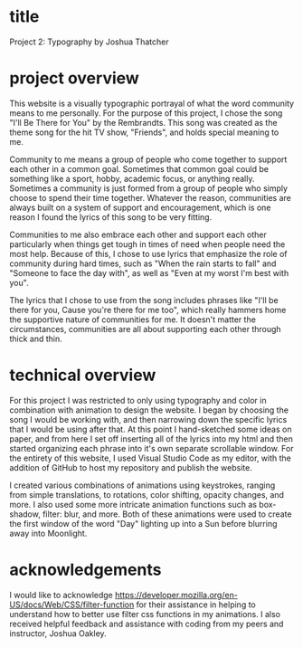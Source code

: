 # title
Project 2: Typography by Joshua Thatcher

# project overview
This website is a visually typographic portrayal of what the word community means to me personally. For the purpose of this project, I chose the song "I'll Be There for You" by the Rembrandts. This song was created as the theme song for the hit TV show, "Friends", and holds special meaning to me. 

Community to me means a group of people who come together to support each other in a common goal. Sometimes that common goal could be something like a sport, hobby, academic focus, or anything really. Sometimes a community is just formed from a group of people who simply choose to spend their time together. Whatever the reason, communities are always built on a system of support and encouragement, which is one reason I found the lyrics of this song to be very fitting.

Communities to me also embrace each other and support each other particularly when things get tough in times of need when people need the most help. Because of this, I chose to use lyrics that emphasize the role of community during hard times, such as "When the rain starts to fall" and "Someone to face the day with", as well as "Even at my worst I'm best with you".

The lyrics that I chose to use from the song includes phrases like "I'll be there for you, Cause you're there for me too", which really hammers home the supportive nature of communities for me. It doesn't matter the circumstances, communities are all about supporting each other through thick and thin.

# technical overview
For this project I was restricted to only using typography and color in combination with animation to design the website. I began by choosing the song I would be working with, and then narrowing down the specific lyrics that I would be using after that. At this point I hand-sketched some ideas on paper, and from here I set off inserting all of the lyrics into my html and then started organizing each phrase into it's own separate scrollable window. For the entirety of this website, I used Visual Studio Code as my editor, with the addition of GitHub to host my repository and publish the website.

I created various combinations of animations using keystrokes, ranging from simple translations, to rotations, color shifting, opacity changes, and more. I also used some more intricate animation functions such as box-shadow, filter: blur, and more. Both of these animations were used to create the first window of the word "Day" lighting up into a Sun before blurring away into Moonlight.

# acknowledgements
I would like to acknowledge https://developer.mozilla.org/en-US/docs/Web/CSS/filter-function for their assistance in helping to understand how to better use filter css functions in my animations. I also received helpful feedback and assistance with coding from my peers and instructor, Joshua Oakley.